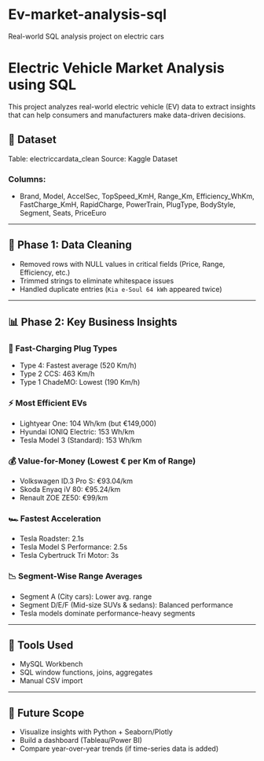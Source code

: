 # Ev-market-analysis-sql
Real-world SQL analysis project on electric cars
# Electric Vehicle Market Analysis using SQL

This project analyzes real-world electric vehicle (EV) data to extract insights that can help consumers and manufacturers make data-driven decisions.

## 📌 Dataset
Table:  electriccardata_clean
Source: Kaggle Dataset

### Columns:
- Brand, Model, AccelSec, TopSpeed_KmH, Range_Km, Efficiency_WhKm, FastCharge_KmH, RapidCharge, PowerTrain, PlugType, BodyStyle, Segment, Seats, PriceEuro

---

## 🔧 Phase 1: Data Cleaning
- Removed rows with NULL values in critical fields (Price, Range, Efficiency, etc.)
- Trimmed strings to eliminate whitespace issues
- Handled duplicate entries (`Kia e-Soul 64 kWh` appeared twice)

---

## 📊 Phase 2: Key Business Insights

### 🚗 Fast-Charging Plug Types
- Type 4: Fastest average (520 Km/h)
- Type 2 CCS: 463 Km/h
- Type 1 ChadeMO: Lowest (190 Km/h)

### ⚡ Most Efficient EVs
- Lightyear One: 104 Wh/km (but €149,000)
- Hyundai IONIQ Electric: 153 Wh/km
- Tesla Model 3 (Standard): 153 Wh/km

### 💰 Value-for-Money (Lowest € per Km of Range)
- Volkswagen ID.3 Pro S: €93.04/km
- Skoda Enyaq iV 80: €95.24/km
- Renault ZOE ZE50: €99/km

### 🏎️ Fastest Acceleration
- Tesla Roadster: 2.1s
- Tesla Model S Performance: 2.5s
- Tesla Cybertruck Tri Motor: 3s

### 📉 Segment-Wise Range Averages
- Segment A (City cars): Lower avg. range
- Segment D/E/F (Mid-size SUVs & sedans): Balanced performance
- Tesla models dominate performance-heavy segments

---

## 📌 Tools Used
- MySQL Workbench
- SQL window functions, joins, aggregates
- Manual CSV import

---

## 🚀 Future Scope
- Visualize insights with Python + Seaborn/Plotly
- Build a dashboard (Tableau/Power BI)
- Compare year-over-year trends (if time-series data is added)
